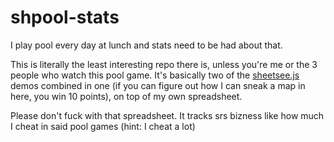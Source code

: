shpool-stats
============

I play pool every day at lunch and stats need to be had about that.

This is literally the least interesting repo there is, unless you're me or the 3 people who watch this pool game. It's basically two of the [sheetsee.js](https://github.com/jlord/sheetsee.js) demos combined in one (if you can figure out how I can sneak a map in here, you win 10 points), on top of my own spreadsheet. 

Please don't fuck with that spreadsheet. It tracks srs bizness like how much I cheat in said pool games (hint: I cheat a lot)
